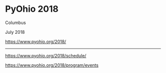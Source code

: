 # PyOhio 2018

Columbus

July 2018

https://www.pyohio.org/2018/

---

https://www.pyohio.org/2018/schedule/

https://www.pyohio.org/2018/program/events
